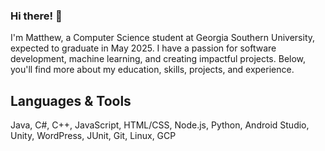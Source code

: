 ### Hi there! 👋

I'm Matthew, a Computer Science student at Georgia Southern University, expected to graduate in May 2025. I have a passion for software development, machine learning, and creating impactful projects. Below, you'll find more about my education, skills, projects, and experience.

## Languages & Tools

Java, C#, C++, JavaScript, HTML/CSS, Node.js, Python, Android Studio, Unity, WordPress, JUnit, Git, Linux, GCP

